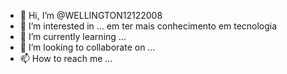 - 👋 Hi, I’m @WELLINGTON12122008
- 👀 I’m interested in ... em ter mais conhecimento em tecnologia
- 🌱 I’m currently learning ... 
- 💞️ I’m looking to collaborate on ...
- 📫 How to reach me ...

<!---
WELLINGTON12122008/WELLINGTON12122008 is a ✨ special ✨ repository because its `README.md` (this file) appears on your GitHub profile.
You can click the Preview link to take a look at your changes.
--->
